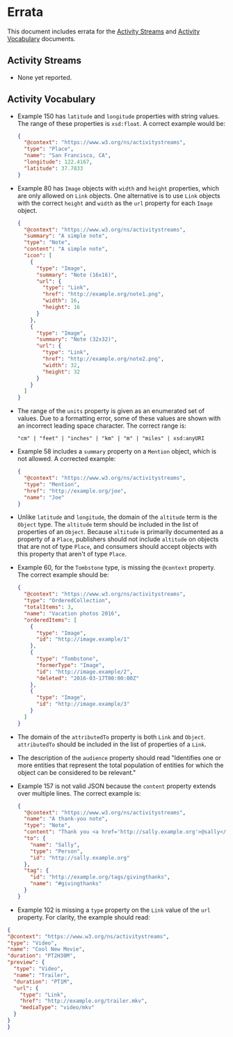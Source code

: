# Errata

This document includes errata for the [Activity Streams](https://www.w3.org/TR/activitystreams-core/) and [Activity Vocabulary](https://www.w3.org/TR/activitystreams-vocabulary/) documents.

## Activity Streams

  - None yet reported.

## Activity Vocabulary

  - Example 150 has `latitude` and `longitude` properties with string values.
    The range of these properties is `xsd:float`. A correct example would be:

    ```json
    {
      "@context": "https://www.w3.org/ns/activitystreams",
      "type": "Place",
      "name": "San Francisco, CA",
      "longitude": 122.4167,
      "latitude": 37.7833
    }
    ```

  - Example 80 has `Image` objects with `width` and `height` properties, which
    are only allowed on `Link` objects. One alternative is to use `Link` objects
    with the correct `height` and `width` as the `url` property for each `Image`
    object.
    
    ```json
    {
      "@context": "https://www.w3.org/ns/activitystreams",
      "summary": "A simple note",
      "type": "Note",
      "content": "A simple note",
      "icon": [
        {
          "type": "Image",
          "summary": "Note (16x16)",
          "url": {
            "type": "Link",
            "href": "http://example.org/note1.png",
            "width": 16,
            "height": 16
          }
        },
        {
          "type": "Image",
          "summary": "Note (32x32)",
          "url": {
            "type": "Link",
            "href": "http://example.org/note2.png",
            "width": 32,
            "height": 32
          }
        }
      ]
    }
    ```

  - The range of the `units` property is given as an enumerated set of values.
    Due to a formatting error, some of these values are shown with an incorrect
    leading space character. The correct range is:
    
    ```text
    "cm" | "feet" | "inches" | "km" | "m" | "miles" | xsd:anyURI
    ```

  - Example 58 includes a `summary` property on a `Mention` object, which is
    not allowed. A corrected example:
    
    ```json
    {
      "@context": "https://www.w3.org/ns/activitystreams",
      "type": "Mention",
      "href": "http://example.org/joe",
      "name": "Joe"
    }
    ```

  - Unlike `latitude` and `longitude`, the domain of the `altitude` term is the `Object` type. The `altitude` term should be included in the list of properties of an `Object`. Because `altitude` is primarily documented as a property of a `Place`, publishers should not include `altitude` on objects that are not of type `Place`, and consumers should accept objects with this property that aren't of type `Place`.

  - Example 60, for the `Tombstone` type, is missing the `@context` property. The correct example should be:

    ```json
    {
      "@context": "https://www.w3.org/ns/activitystreams",
      "type": "OrderedCollection",
      "totalItems": 3,
      "name": "Vacation photos 2016",
      "orderedItems": [
        {
          "type": "Image",
          "id": "http://image.example/1"
        },
        {
          "type": "Tombstone",
          "formerType": "Image",
          "id": "http://image.example/2",
          "deleted": "2016-03-17T00:00:00Z"
        },
        {
          "type": "Image",
          "id": "http://image.example/3"
        }
      ]
    }
    ```

  - The domain of the `attributedTo` property is both `Link` and `Object`. `attributedTo` should be included in the list of properties of a `Link`.

  - The description of the `audience` property should read "Identifies one or more entities that represent the total population of entities for which the object can be considered to be relevant."

  - Example 157 is not valid JSON because the `content` property extends over multiple lines. The correct example is:

    ```json
    {
      "@context": "https://www.w3.org/ns/activitystreams",
      "name": "A thank-you note",
      "type": "Note",
      "content": "Thank you <a href='http://sally.example.org'>@sally</a> for all your hard work! <a href='http://example.org/tags/givingthanks'>#givingthanks</a>",
      "to": {
        "name": "Sally",
        "type": "Person",
        "id": "http://sally.example.org"
      },
      "tag": {
        "id": "http://example.org/tags/givingthanks",
        "name": "#givingthanks"
      }
    }
    ```
 
  - Example 102 is missing a `type` property on the `Link` value of the `url` property. For clarity, the example should read:

  ```json
  {
  "@context": "https://www.w3.org/ns/activitystreams",
  "type": "Video",
  "name": "Cool New Movie",
  "duration": "PT2H30M",
  "preview": {
    "type": "Video",
    "name": "Trailer",
    "duration": "PT1M",
    "url": {
      "type": "Link",
      "href": "http://example.org/trailer.mkv",
      "mediaType": "video/mkv"
    }
  }
}
```
